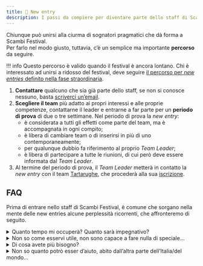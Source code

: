 ```yaml
---
title: 🦸 New entry
description: I passi da compiere per diventare parte dello staff di Scambi Festival
---
```

Chiunque può unirsi alla ciurma di sognatori pragmatici che dà forma a Scambi Festival.\
Per farlo nel modo giusto, tuttavia, c’è un semplice ma importante **percorso** da seguire.

!!! info
	Questo percorso è valido quando il festival è ancora lontano. Chi è interessato ad unirsi a ridosso del festival, deve seguire [il percorso per _new entries_ definito nella fase straordinaria](../workflow/fase-straordinaria.md#new-entries).

1. **Contattare** qualcuno che sia già parte dello staff, se non si conosce nessuno, basta [scriverci un’email](mailto:staff@scambi.org).
2. **Scegliere il team** più adatto ai propri interessi e alle proprie competenze, contattarne il leader e entrarne a far parte per un **periodo di prova** di due o tre settimane. Nel periodo di prova la _new entry_:
   * è considerata a tutti gli effetti come parte del team, ma è accompagnata in ogni compito;
   * è libera di cambiare team o di inserirsi in più di uno contemporaneamente;
   * per qualunque dubbio fa riferimento al proprio _Team Leader_;
   * è libera di partecipare a tutte le riunioni, di cui però deve essere informata dal _Team Leader_.
3. Al termine del periodo di prova, il _Team Leader_ metterà in contatto la _new entry_ con il team [Tartarughe](teams/#tartarughe), che procederà alla sua [iscrizione](../associazione/iscrizione-nuov-soci.md).

## FAQ

Prima di entrare nello staff di Scambi Festival, è comune che sorgano nella mente delle new entries alcune perplessità ricorrenti, che affronteremo di seguito.

<details>

<summary>Quanto tempo mi occuperà? Quanto sarà impegnativo?</summary>

**Quanto vuoi**. Non esistono un impegno o un tempo minimi, né massimi. Il periodo di prova come _new entry_ serve proprio a **capire** quanto tempo si vuole e si riesce a dedicare alla realizzazione del festival (più annessi e connessi).

E però fondamentale valutare al meglio la propria partecipazione e, salvo imprevisti o forze di causa maggiore, <mark>mantenere la responsabilità e l’impegno presi</mark>. Chi scompare o si dimostra inaffidabile mette in difficoltà tutta la squadra, dove si conta l’unə sull’altrə e dove <mark>sono tuttз a doversi far carico di una mancanza altrui</mark>. (vedi la terza risposta)

</details>

<details>

<summary>Non so come esservi utile, non sono capace a fare nulla di speciale…</summary>

**Non è vero**, ma comunque non preoccupartene! Fare parte dello staff di Scambi è anche un **percorso formativo**. Collaborando con persone che stanno imparando come te, ma da più tempo, <mark>scoprirai ed imparerai nuove skills molto velocemente</mark>, perché **imparerai facendo** (è un’affermazione un po’ banale e cliché, ma è vera).

Devi solo decidere cosa vuoi fare: sfrutta il tuo periodo da _new entry_ per approfittare della poliedricità dei nostri team (letteralmente) straordinari. Salta qua e là, curiosa ciò che fanno, chiedi accesso alle loro cartelle su Nuvola, intromettiti nelle loro riunioni… facendo così, sicuramente <mark>troverai in breve tempo qualcosa che ti attrae</mark>.

Se ti rendi conto che vorresti <mark>fare qualcosa che in Scambi non esiste ancora</mark>, tanto meglio! (vedi risposta successiva)

</details>

<details>

<summary>Di cosa avete più bisogno?</summary>

Di te, _no matter what_. Pur avendo una bella lista di [_open positions_](https://scambi.org/open-positions) che solitamente cerchiamo con una certa urgenza e disperazione, è imperativo che tu non debba adattarti a fare ciò che serve di più. <mark>Devi fare</mark> <mark></mark><mark>**ciò che vuoi**</mark> (vedi risposta precedente). Scambi è un fantastico pullulare di diversità a cui ognuno può e deve aggiungere un pezzetto di sé stesso.

Tuttavia, la **continuità** è ciò di cui abbiamo realmente più bisogno. È bello che fra le nostre schiere si respiri sempre aria fresca e di novità: in molti si uniscono e altrettanti ci salutano per concentrarsi su altro. È giusto così, ma un ricambio così frequente fa soffrire i nostri progetti a lungo termine, che sono i più importanti in assoluto. Ergo, ciò che ci aiuta di più e valorizziamo maggiormente è una <mark>partecipazione</mark> <mark></mark><mark>**stabile**</mark> <mark></mark><mark>e</mark> <mark></mark><mark>**continuativa**</mark>. (vedi la prima risposta)

</details>

<details>

<summary>Non so quanto potrò esser d’aiuto, abito dall’altra parte dell’Italia/del mondo…</summary>

Eccetto pochi liceali (ad ora circa un terzo dei nostri partecipanti attivi), persino chi fra noi è sanremese (o dintorni) è in zona solamente per un mesetto all’anno. <mark>La nostra attività si svolge</mark> <mark></mark><mark>**totalmente online**</mark>, eccetto rari incontri e, naturalmente, escluso il periodo immediatamente precedente l’evento.

</details>
